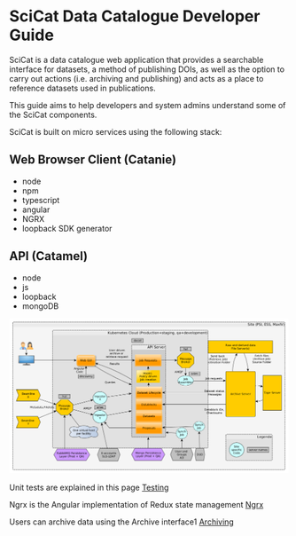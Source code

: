 # SciCat Data Catalogue Developer Guide

SciCat is a data catalogue web application that provides a searchable interface for datasets, a method of publishing DOIs, as well as the option to carry out actions (i.e. archiving and publishing) and acts as a place to reference datasets used in publications.

This guide aims to help developers and system admins understand some of the SciCat components.

SciCat is built on micro services using the following stack:

## Web Browser Client (Catanie)

* node
* npm
* typescript
* angular
* NGRX
* loopback SDK generator

## API (Catamel)

* node
* js
* loopback
* mongoDB


![systen_components](img/micro.png)

Unit tests are explained in this page
[Testing](Testing)

Ngrx is the Angular implementation of Redux state management
[Ngrx](Ngrx)

Users can archive data  using the Archive interface1
[Archiving](Archiving)
